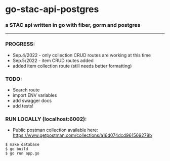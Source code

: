 # go-stac-api-postgres  
### a STAC api written in go with fiber, gorm and postgres   
-------
### PROGRESS:  
- Sep.4/2022 - only collection CRUD routes are working at this time   
- Sep.5/2022 - item CRUD routes added 
- added item collection route (still needs better formatting) 

### TODO: 
- Search route   
- import ENV variables   
- add swagger docs  
- add tests!  
  
### RUN LOCALLY (localhost:6002):  
- Public postman collection available here: https://www.getpostman.com/collections/a16d074dcd961569278b 

```$ make database```  
```$ go build```  
```$ go run app.go```  
   